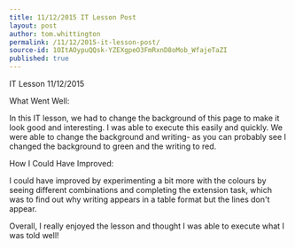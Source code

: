 ```yaml
---
title: 11/12/2015 IT Lesson Post
layout: post
author: tom.whittington
permalink: /11/12/2015-it-lesson-post/
source-id: 1OItAOypuQQsk-YZEXgpeO3FmRxnD8oMob_WfajeTaZI
published: true
---
```

IT Lesson 11/12/2015 

What Went Well:  

In this IT lesson, we had to change the background of this page to make it look good and interesting. I was able to execute this easily and quickly. We were able to change the background and writing- as you can probably see I changed the background to green and the writing to red.  

How I Could Have Improved: 

I could have improved by experimenting a bit more with the colours by seeing different combinations and completing the extension task, which was to find out why writing appears in a table format but the lines don't appear. 

Overall, I really enjoyed the lesson and thought I was able to execute what I was told well!

